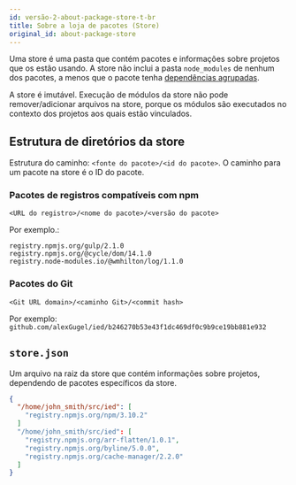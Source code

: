 ```yaml
---
id: versão-2-about-package-store-t-br
title: Sobre a loja de pacotes (Store)
original_id: about-package-store
---
```


Uma store é uma pasta que contém pacotes e informações sobre projetos que os estão usando.
A store não inclui a pasta `node_modules` de nenhum dos pacotes, a menos que o pacote tenha
[dependências agrupadas](https://docs.npmjs.com/files/package.json#bundleddependencies).

A store é imutável. Execução de módulos da store não pode remover/adicionar arquivos na store,
porque os módulos são executados no contexto dos projetos aos quais estão vinculados.

## Estrutura de diretórios da store

Estrutura do caminho: `<fonte do pacote>/<id do pacote>`. O caminho para um pacote na store é o ID do pacote.

### Pacotes de registros compatíveis com npm

`<URL do registro>/<nome do pacote>/<versão do pacote>`

Por exemplo.:

```
registry.npmjs.org/gulp/2.1.0
registry.npmjs.org/@cycle/dom/14.1.0
registry.node-modules.io/@wmhilton/log/1.1.0
```

### Pacotes do Git

`<Git URL domain>/<caminho Git>/<commit hash>`

Por exemplo: `github.com/alexGugel/ied/b246270b53e43f1dc469df0c9b9ce19bb881e932`

## `store.json`

Um arquivo na raiz da store que contém informações sobre projetos, dependendo de pacotes específicos da store.

```json
{
  "/home/john_smith/src/ied": [
    "registry.npmjs.org/npm/3.10.2"
  ]
  "/home/john_smith/src/ied": [
    "registry.npmjs.org/arr-flatten/1.0.1",
    "registry.npmjs.org/byline/5.0.0",
    "registry.npmjs.org/cache-manager/2.2.0"
  ]
}
```